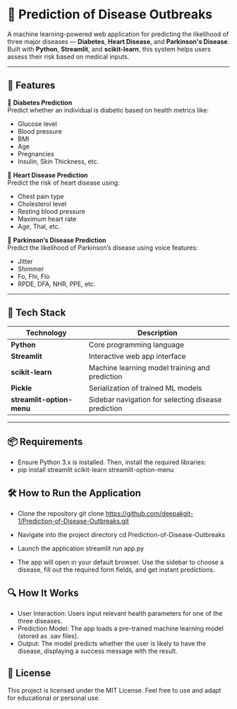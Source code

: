 # 🧠 Prediction of Disease Outbreaks

A machine learning-powered web application for predicting the likelihood of three major diseases — **Diabetes**, **Heart Disease**, and **Parkinson's Disease**. Built with **Python**, **Streamlit**, and **scikit-learn**, this system helps users assess their risk based on medical inputs.

---

## 🚀 Features

🔹 **Diabetes Prediction**  
Predict whether an individual is diabetic based on health metrics like:
- Glucose level
- Blood pressure
- BMI
- Age
- Pregnancies
- Insulin, Skin Thickness, etc.

🔹 **Heart Disease Prediction**  
Predict the risk of heart disease using:
- Chest pain type
- Cholesterol level
- Resting blood pressure
- Maximum heart rate
- Age, Thal, etc.

🔹 **Parkinson’s Disease Prediction**  
Predict the likelihood of Parkinson’s disease using voice features:
- Jitter
- Shimmer
- Fo, Fhi, Flo
- RPDE, DFA, NHR, PPE, etc.

---

## 🧰 Tech Stack

| Technology | Description |
|------------|-------------|
| **Python** | Core programming language |
| **Streamlit** | Interactive web app interface |
| **scikit-learn** | Machine learning model training and prediction |
| **Pickle** | Serialization of trained ML models |
| **streamlit-option-menu** | Sidebar navigation for selecting disease prediction |

---
## 📦 Requirements

- Ensure Python 3.x is installed. Then, install the required libraries:
- pip install streamlit scikit-learn streamlit-option-menu

## 🛠️ How to Run the Application

- Clone the repository
git clone https://github.com/deepakgit-1/Prediction-of-Disease-Outbreaks.git

- Navigate into the project directory
cd Prediction-of-Disease-Outbreaks

- Launch the application
streamlit run app.py

- The app will open in your default browser. Use the sidebar to choose a disease, fill out the required form fields, and get instant predictions.

## 🔍 How It Works
- User Interaction: Users input relevant health parameters for one of the three diseases.
- Prediction Model: The app loads a pre-trained machine learning model (stored as .sav files).
- Output: The model predicts whether the user is likely to have the disease, displaying a success message with the result.


## 📄 License
This project is licensed under the MIT License. Feel free to use and adapt for educational or personal use.


